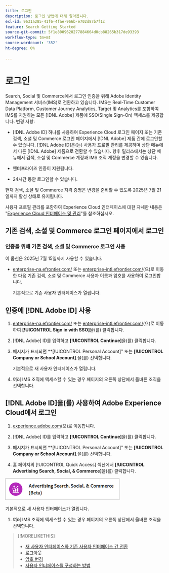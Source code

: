 ```yaml
---
title: 로그인
description: 로그인 방법에 대해 알아봅니다.
exl-id: 9631a285-41f6-4fae-966b-e702d87b7f1c
feature: Search Getting Started
source-git-commit: 5f1e8009620277884664d0cb88265b317de93393
workflow-type: tm+mt
source-wordcount: '352'
ht-degree: 0%

---
```


# 로그인

Search, Social 및 Commerce에서 로그인 인증을 위해 Adobe Identity Management 서비스(IMS)로 전환하고 있습니다. IMS는 Real-Time Customer Data Platform, Customer Journey Analytics, Target 및 Analytics를 포함하여 IMS를 지원하는 모든 [!DNL Adobe] 제품에 SSO(Single Sign-On) 액세스를 제공합니다. 변경 사항:

* [!DNL Adobe ID] 하나를 사용하여 Experience Cloud 로그인 페이지 또는 기존 검색, 소셜 및 Commerce 로그인 페이지에서 [!DNL Adobe] 제품 간에 로그인할 수 있습니다. [!DNL Adobe ID]은(는) 사용자 프로필 관리를 제공하며 상단 메뉴에서 다른 [!DNL Adobe] 제품으로 전환할 수 있습니다. 향후 릴리스에서는 상단 메뉴에서 검색, 소셜 및 Commerce 계정과 IMS 조직 계정을 변경할 수 있습니다.

* 엔터프라이즈 인증이 지원됩니다.

* 24시간 동안 로그인할 수 있습니다.

현재 검색, 소셜 및 Commerce 자격 증명은 변경을 준비할 수 있도록 2025년 7월 21일까지 활성 상태로 유지됩니다.

사용자 프로필 관리를 포함하여 Experience Cloud 인터페이스에 대한 자세한 내용은 &quot;[Experience Cloud 인터페이스 및 관리](https://experienceleague.adobe.com/en/docs/core-services/interface/experience-cloud)&quot;를 참조하십시오.

## 기존 검색, 소셜 및 Commerce 로그인 페이지에서 로그인

### 인증을 위해 기존 검색, 소셜 및 Commerce 로그인 사용

이 옵션은 2025년 7월 15일까지 사용할 수 있습니다.

* [enterprise-na.efrontier.com/](https://enterprise-na.efrontier.com/) 또는 [enterprise-intl.efrontier.com/](https://enterprise-intl.efrontier.com/)&#x200B;(으)로 이동한 다음 기존 검색, 소셜 및 Commerce 사용자 이름과 암호를 사용하여 로그인합니다.

  기본적으로 기존 사용자 인터페이스가 열립니다.

## 인증에 [!DNL Adobe ID] 사용

1. [enterprise-na.efrontier.com/](https://enterprise-na.efrontier.com/) 또는 [enterprise-intl.efrontier.com/](https://enterprise-intl.efrontier.com/)&#x200B;(으)로 이동하여 **[!UICONTROL Sign in with SSO]**&#x200B;을(를) 클릭합니다.

1. [!DNL Adobe] ID를 입력하고 **[!UICONTROL Continue]**&#x200B;을(를) 클릭합니다.

1. 메시지가 표시되면 **[!UICONTROL Personal Account]&quot; 또는 **[!UICONTROL Company or School Account]**.<!-- Will it necessarily be "Company or School Account?" -->을(를) 선택합니다.

   기본적으로 새 사용자 인터페이스가 열립니다.

1. 여러 IMS 조직에 액세스할 수 있는 경우 페이지의 오른쪽 상단에서 올바른 조직을 선택합니다.

## [!DNL Adobe ID]을(를) 사용하여 Adobe Experience Cloud에서 로그인

<!-- Later, give them the new direct URL(s) to our UI so they don't have to select the product. -->

1. [experience.adobe.com](https://experience.adobe.com)&#x200B;(으)로 이동합니다.

1. [!DNL Adobe] ID를 입력하고 **[!UICONTROL Continue]**&#x200B;을(를) 클릭합니다.

1. 메시지가 표시되면 **[!UICONTROL Personal Account]&quot; 또는 **[!UICONTROL Company or School Account]**.<!-- Will it necessarily be "Company or School Account?" -->을(를) 선택합니다.

1. 홈 페이지의 [!UICONTROL Quick Access] 섹션에서 **[!UICONTROL Advertising Search, Social, & Commerce]**&#x200B;을(를) 클릭합니다.

![Advertising 검색, 소셜 및 Commerce)](/help/search-social-commerce/assets/search-social-commerce-logo.png "Advertising 검색, 소셜 및 Commerce)")

기본적으로 새 사용자 인터페이스가 열립니다.

1. 여러 IMS 조직에 액세스할 수 있는 경우 페이지의 오른쪽 상단에서 올바른 조직을 선택합니다.

>[!MORELIKETHIS]
>
>* [새 사용자 인터페이스와 기존 사용자 인터페이스 간 전환](ui-switch.md)
>* [로그아웃](sign-out.md)
>* [암호 변경](/help/search-social-commerce/tools/password-change.md)
>* [사용자 인터페이스를 구성하는 방법](user-interface.md)
